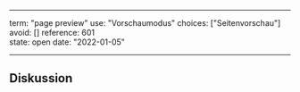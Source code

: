 
---
term:      "page preview"
use:       "Vorschaumodus"
choices:   ["Seitenvorschau"]
avoid:     []
reference: 601        
state:     open
date:      "2022-01-05"

---

## Diskussion

